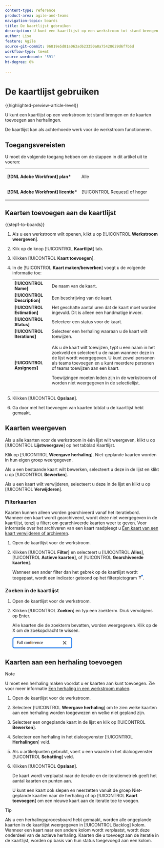 ```yaml
---
content-type: reference
product-area: agile-and-teams
navigation-topic: boards
title: De kaartlijst gebruiken
description: U kunt een kaartlijst op een werkstroom tot stand brengen en de kaarten toevoegen aan herhalingen.
author: Lisa
feature: Agile
source-git-commit: 96819e5d81a063ad623350a0a75428629d6f7b6d
workflow-type: tm+mt
source-wordcount: '591'
ht-degree: 0%

---
```


# De kaartlijst gebruiken

{{highlighted-preview-article-level}}

U kunt een kaartlijst op een werkstroom tot stand brengen en de kaarten toevoegen aan herhalingen.

De kaartlijst kan als achterhoede werk voor de werkstroom functioneren.

## Toegangsvereisten

U moet de volgende toegang hebben om de stappen in dit artikel uit te voeren:

<table style="table-layout:auto"> 
 <col> 
 </col> 
 <col> 
 </col> 
 <tbody> 
  <tr> 
   <td role="rowheader"><strong>[!DNL Adobe Workfront] plan*</strong></td> 
   <td> <p>Alle</p> </td> 
  </tr> 
  <tr> 
   <td role="rowheader"><strong>[!DNL Adobe Workfront] licentie*</strong></td> 
   <td> <p>[!UICONTROL Request] of hoger</p> </td> 
  </tr> 
 </tbody> 
</table>

## Kaarten toevoegen aan de kaartlijst

{{step1-to-boards}}

1. Als u een werkstroom wilt openen, klikt u op [!UICONTROL **Werkstroom weergeven**].
1. Klik op de knop [!UICONTROL **Kaartlijst**] tab.
1. Klikken [!UICONTROL **Kaart toevoegen**].
1. In de [!UICONTROL **Kaart maken/bewerken**] voegt u de volgende informatie toe:

   <table style="table-layout:auto"> 
    <tbody> 
     <tr> 
      <td><strong>[!UICONTROL Name]</strong></td> 
      <td>De naam van de kaart.</td> 
     </tr> 
     <tr> 
      <td><strong>[!UICONTROL Description]</strong></td> 
      <td>Een beschrijving van de kaart.</td> 
     </tr>
     <tr> 
      <td><strong>[!UICONTROL Estimation]</strong></td> 
      <td>Het geschatte aantal uren dat de kaart moet worden ingevuld. Dit is alleen een handmatige invoer.</td> 
     </tr>
     <tr> 
      <td><strong>[!UICONTROL Status]</strong></td> 
      <td>Selecteer een status voor de kaart.</td> 
     </tr>
     <tr> 
      <td><strong>[!UICONTROL Iterations]</strong></td> 
      <td>Selecteer een herhaling waaraan u de kaart wilt toewijzen.</td> 
     </tr>
     <tr> 
      <td><strong>[!UICONTROL Assignees]</strong></td> 
      <td><p>Als u de kaart wilt toewijzen, typt u een naam in het zoekveld en selecteert u de naam wanneer deze in de lijst wordt weergegeven. U kunt zowel personen als teams toevoegen en u kunt meerdere personen of teams toewijzen aan een kaart.</p><p>Toewijzingen moeten leden zijn in de werkstroom of worden niet weergegeven in de selectielijst.</p></td> 
     </tr>
    </tbody> 
   </table>

1. Klikken [!UICONTROL **Opslaan**].
1. Ga door met het toevoegen van kaarten totdat u de kaartlijst hebt gemaakt.

## Kaarten weergeven

Als u alle kaarten voor de werkstroom in één lijst wilt weergeven, klikt u op [!UICONTROL **Lijstweergave**] op het tabblad Kaartlijst.

Klik op [!UICONTROL **Weergave herhaling**]. Niet-geplande kaarten worden in hun eigen groep weergegeven.

Als u een bestaande kaart wilt bewerken, selecteert u deze in de lijst en klikt u op [!UICONTROL **Bewerken**].

Als u een kaart wilt verwijderen, selecteert u deze in de lijst en klikt u op [!UICONTROL **Verwijderen**].

### Filterkaarten

Kaarten kunnen alleen worden gearchiveerd vanaf het iteratiebord. Wanneer een kaart wordt gearchiveerd, wordt deze niet weergegeven in de kaartlijst, tenzij u filtert om gearchiveerde kaarten weer te geven. Voor informatie over het archiveren van een kaart raadpleegt u [Een kaart van een kaart verwijderen of archiveren](/help/quicksilver/agile/get-started-with-boards/delete-board-items.md).

1. Open de kaartlijst voor de werkstroom.
1. Klikken [!UICONTROL **Filter**] en selecteert u [!UICONTROL **Alles**], [!UICONTROL **Actieve kaarten**], of [!UICONTROL **Gearchiveerde kaarten**].

   Wanneer een ander filter dan het gebrek op de kaartlijst wordt toegepast, wordt een indicator getoond op het filterpictogram ![Toegepast filter](assets/boards-filterapplied-30x30.png).

### Zoeken in de kaartlijst

1. Open de kaartlijst voor de werkstroom.
1. Klikken [!UICONTROL **Zoeken**] en typ een zoekterm. Druk vervolgens op Enter.

   Alle kaarten die de zoekterm bevatten, worden weergegeven.
Klik op de X om de zoekopdracht te wissen.

   ![Kaarten in een kaart zoeken](assets/boards-searchbox.png)

## Kaarten aan een herhaling toevoegen

>[!NOTE]
>
>U moet een herhaling maken voordat u er kaarten aan kunt toevoegen. Zie voor meer informatie [Een herhaling in een werkstroom maken](/help/quicksilver/agile/use-boards-agile-planning-tools/create-an-iteration-in-workstream.md).

1. Open de kaartlijst voor de werkstroom.
1. Selecteer [!UICONTROL **Weergave herhaling**] om te zien welke kaarten aan een herhaling worden toegewezen en welke niet gepland zijn.
1. Selecteer een ongeplande kaart in de lijst en klik op [!UICONTROL **Bewerken**].
1. Selecteer een herhaling in het dialoogvenster [!UICONTROL **Herhalingen**] veld.
1. Als u artikelpunten gebruikt, voert u een waarde in het dialoogvenster [!UICONTROL **Schatting**] veld.
1. Klikken [!UICONTROL **Opslaan**].

   De kaart wordt verplaatst naar de iteratie en de iteratiemetriek geeft het aantal kaarten en punten aan.

   U kunt een kaart ook slepen en neerzetten vanuit de groep Niet-geplande kaarten naar de herhaling of op [!UICONTROL **Kaart toevoegen**] om een nieuwe kaart aan de iteratie toe te voegen.

>[!TIP]
>
>Als u een herhalingsprocesboard hebt gemaakt, worden alle ongeplande kaarten in de kaartlijst weergegeven in [!UICONTROL Backlog] kolom. Wanneer een kaart naar een andere kolom wordt verplaatst, wordt deze onderdeel van de actieve herhaling. Kaarten die u toevoegt aan de iteratie in de kaartlijst, worden op basis van hun status toegevoegd aan een kolom.

